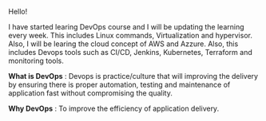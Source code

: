 Hello!

I have started learing DevOps course and I will be updating the learning every week. This includes Linux commands, Virtualization and hypervisor. Also, I will be learing the cloud concept of AWS and Azzure. Also, this includes Devops tools such as CI/CD, Jenkins, Kubernetes, Terraform and monitoring tools.

**What is DevOps** : Devops is practice/culture that will improving the delivery by ensuring there is proper automation, testing and maintenance of application fast without compromising the quality.

**Why DevOps** : To improve the efficiency of application delivery.



